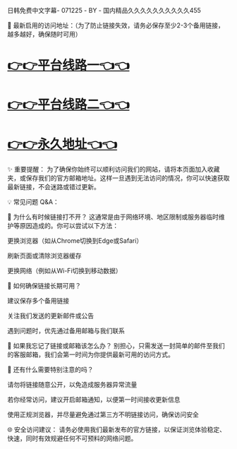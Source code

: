 日韩免费中文字幕- 071225 - BY - 国内精品久久久久久久久久久久455

🌟 最新启用的访问地址：（为了防止链接失效，请务必保存至少2-3个备用链接，越多越好，确保随时可用）

# [👉👉平台线路一👈👈](https://za52.run)

# [👉👉平台线路二👈👈](https://za53.run)

# [👉👉永久地址👈👈](https://za51.run)


✨ 重要提醒：
为了确保你始终可以顺利访问我们的网站，请将本页面加入收藏夹，或保存我们的官方邮箱地址。这样一旦遇到无法访问的情况，你可以快速获取最新链接，不会迷路或错过更新。

💡 常见问题 Q&A：

🔸 为什么有时候链接打不开？
这通常是由于网络环境、地区限制或服务器临时维护等原因造成的。你可以尝试以下方法：

更换浏览器（如从Chrome切换到Edge或Safari）

刷新页面或清除浏览器缓存

更换网络（例如从Wi-Fi切换到移动数据）

🔸 如何确保链接长期可用？

建议保存多个备用链接

关注我们发送的更新邮件或公告

遇到问题时，优先通过备用邮箱与我们联系

🔸 如果我忘记了链接或邮箱该怎么办？
别担心，只需发送一封简单的邮件至我们的客服邮箱，我们会第一时间为你提供最新可用的访问方式。

🔸 还有什么需要特别注意的吗？

请勿将链接随意公开，以免造成服务器异常流量

若你经常访问，建议开启邮箱通知，以便第一时间接收更新信息

使用正规浏览器，并尽量避免通过第三方不明链接访问，确保访问安全

🌐 安全访问建议：
请务必使用我们最新发布的官方链接，以保证浏览体验稳定、快速，同时有效规避任何不可预料的网络问题。
